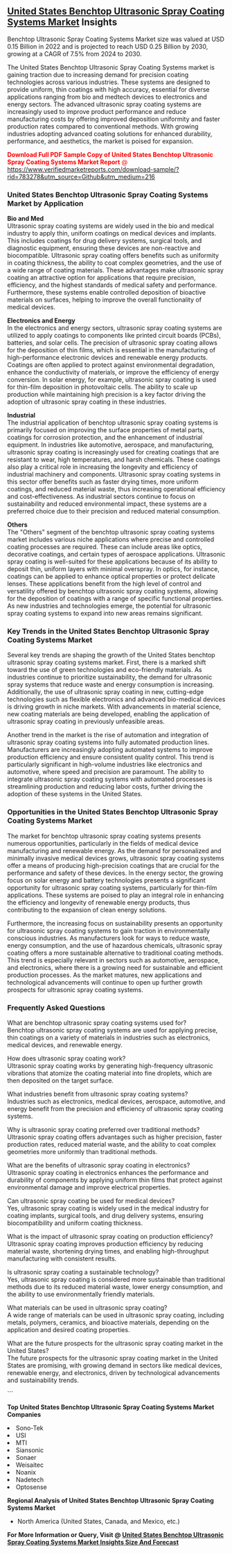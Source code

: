 <h2><a href="https://www.verifiedmarketreports.com/download-sample/?rid=783278&amp;utm_source=Github&amp;utm_medium=216" target="_blank">United States Benchtop Ultrasonic Spray Coating Systems Market</a> Insights</h2><p>Benchtop Ultrasonic Spray Coating Systems Market size was valued at USD 0.15 Billion in 2022 and is projected to reach USD 0.25 Billion by 2030, growing at a CAGR of 7.5% from 2024 to 2030.</p><p><p>The United States Benchtop Ultrasonic Spray Coating Systems market is gaining traction due to increasing demand for precision coating technologies across various industries. These systems are designed to provide uniform, thin coatings with high accuracy, essential for diverse applications ranging from bio and medtech devices to electronics and energy sectors. The advanced ultrasonic spray coating systems are increasingly used to improve product performance and reduce manufacturing costs by offering improved deposition uniformity and faster production rates compared to conventional methods. With growing industries adopting advanced coating solutions for enhanced durability, performance, and aesthetics, the market is poised for expansion.</p><p><p><span class=""><span style="color: #ff0000;"><strong>Download Full PDF Sample Copy of United States Benchtop Ultrasonic Spray Coating Systems Market Report</strong> @ </span><a href="https://www.verifiedmarketreports.com/download-sample/?rid=783278&amp;utm_source=Github&amp;utm_medium=216" target="_blank">https://www.verifiedmarketreports.com/download-sample/?rid=783278&amp;utm_source=Github&amp;utm_medium=216</a></span></p></p><h3>United States Benchtop Ultrasonic Spray Coating Systems Market by Application</h3><p><strong>Bio and Med</strong><br> Ultrasonic spray coating systems are widely used in the bio and medical industry to apply thin, uniform coatings on medical devices and implants. This includes coatings for drug delivery systems, surgical tools, and diagnostic equipment, ensuring these devices are non-reactive and biocompatible. Ultrasonic spray coating offers benefits such as uniformity in coating thickness, the ability to coat complex geometries, and the use of a wide range of coating materials. These advantages make ultrasonic spray coating an attractive option for applications that require precision, efficiency, and the highest standards of medical safety and performance. Furthermore, these systems enable controlled deposition of bioactive materials on surfaces, helping to improve the overall functionality of medical devices.</p><p><strong>Electronics and Energy</strong><br> In the electronics and energy sectors, ultrasonic spray coating systems are utilized to apply coatings to components like printed circuit boards (PCBs), batteries, and solar cells. The precision of ultrasonic spray coating allows for the deposition of thin films, which is essential in the manufacturing of high-performance electronic devices and renewable energy products. Coatings are often applied to protect against environmental degradation, enhance the conductivity of materials, or improve the efficiency of energy conversion. In solar energy, for example, ultrasonic spray coating is used for thin-film deposition in photovoltaic cells. The ability to scale up production while maintaining high precision is a key factor driving the adoption of ultrasonic spray coating in these industries.</p><p><strong>Industrial</strong><br> The industrial application of benchtop ultrasonic spray coating systems is primarily focused on improving the surface properties of metal parts, coatings for corrosion protection, and the enhancement of industrial equipment. In industries like automotive, aerospace, and manufacturing, ultrasonic spray coating is increasingly used for creating coatings that are resistant to wear, high temperatures, and harsh chemicals. These coatings also play a critical role in increasing the longevity and efficiency of industrial machinery and components. Ultrasonic spray coating systems in this sector offer benefits such as faster drying times, more uniform coatings, and reduced material waste, thus increasing operational efficiency and cost-effectiveness. As industrial sectors continue to focus on sustainability and reduced environmental impact, these systems are a preferred choice due to their precision and reduced material consumption.</p><p><strong>Others</strong><br> The "Others" segment of the benchtop ultrasonic spray coating systems market includes various niche applications where precise and controlled coating processes are required. These can include areas like optics, decorative coatings, and certain types of aerospace applications. Ultrasonic spray coating is well-suited for these applications because of its ability to deposit thin, uniform layers with minimal overspray. In optics, for instance, coatings can be applied to enhance optical properties or protect delicate lenses. These applications benefit from the high level of control and versatility offered by benchtop ultrasonic spray coating systems, allowing for the deposition of coatings with a range of specific functional properties. As new industries and technologies emerge, the potential for ultrasonic spray coating systems to expand into new areas remains significant.</p><h3>Key Trends in the United States Benchtop Ultrasonic Spray Coating Systems Market</h3><p>Several key trends are shaping the growth of the United States benchtop ultrasonic spray coating systems market. First, there is a marked shift toward the use of green technologies and eco-friendly materials. As industries continue to prioritize sustainability, the demand for ultrasonic spray systems that reduce waste and energy consumption is increasing. Additionally, the use of ultrasonic spray coating in new, cutting-edge technologies such as flexible electronics and advanced bio-medical devices is driving growth in niche markets. With advancements in material science, new coating materials are being developed, enabling the application of ultrasonic spray coating in previously unfeasible areas.</p><p>Another trend in the market is the rise of automation and integration of ultrasonic spray coating systems into fully automated production lines. Manufacturers are increasingly adopting automated systems to improve production efficiency and ensure consistent quality control. This trend is particularly significant in high-volume industries like electronics and automotive, where speed and precision are paramount. The ability to integrate ultrasonic spray coating systems with automated processes is streamlining production and reducing labor costs, further driving the adoption of these systems in the United States.</p><h3>Opportunities in the United States Benchtop Ultrasonic Spray Coating Systems Market</h3><p>The market for benchtop ultrasonic spray coating systems presents numerous opportunities, particularly in the fields of medical device manufacturing and renewable energy. As the demand for personalized and minimally invasive medical devices grows, ultrasonic spray coating systems offer a means of producing high-precision coatings that are crucial for the performance and safety of these devices. In the energy sector, the growing focus on solar energy and battery technologies presents a significant opportunity for ultrasonic spray coating systems, particularly for thin-film applications. These systems are poised to play an integral role in enhancing the efficiency and longevity of renewable energy products, thus contributing to the expansion of clean energy solutions.</p><p>Furthermore, the increasing focus on sustainability presents an opportunity for ultrasonic spray coating systems to gain traction in environmentally conscious industries. As manufacturers look for ways to reduce waste, energy consumption, and the use of hazardous chemicals, ultrasonic spray coating offers a more sustainable alternative to traditional coating methods. This trend is especially relevant in sectors such as automotive, aerospace, and electronics, where there is a growing need for sustainable and efficient production processes. As the market matures, new applications and technological advancements will continue to open up further growth prospects for ultrasonic spray coating systems.</p><h3>Frequently Asked Questions</h3><p>What are benchtop ultrasonic spray coating systems used for?<br> Benchtop ultrasonic spray coating systems are used for applying precise, thin coatings on a variety of materials in industries such as electronics, medical devices, and renewable energy.</p><p>How does ultrasonic spray coating work?<br> Ultrasonic spray coating works by generating high-frequency ultrasonic vibrations that atomize the coating material into fine droplets, which are then deposited on the target surface.</p><p>What industries benefit from ultrasonic spray coating systems?<br> Industries such as electronics, medical devices, aerospace, automotive, and energy benefit from the precision and efficiency of ultrasonic spray coating systems.</p><p>Why is ultrasonic spray coating preferred over traditional methods?<br> Ultrasonic spray coating offers advantages such as higher precision, faster production rates, reduced material waste, and the ability to coat complex geometries more uniformly than traditional methods.</p><p>What are the benefits of ultrasonic spray coating in electronics?<br> Ultrasonic spray coating in electronics enhances the performance and durability of components by applying uniform thin films that protect against environmental damage and improve electrical properties.</p><p>Can ultrasonic spray coating be used for medical devices?<br> Yes, ultrasonic spray coating is widely used in the medical industry for coating implants, surgical tools, and drug delivery systems, ensuring biocompatibility and uniform coating thickness.</p><p>What is the impact of ultrasonic spray coating on production efficiency?<br> Ultrasonic spray coating improves production efficiency by reducing material waste, shortening drying times, and enabling high-throughput manufacturing with consistent results.</p><p>Is ultrasonic spray coating a sustainable technology?<br> Yes, ultrasonic spray coating is considered more sustainable than traditional methods due to its reduced material waste, lower energy consumption, and the ability to use environmentally friendly materials.</p><p>What materials can be used in ultrasonic spray coating?<br> A wide range of materials can be used in ultrasonic spray coating, including metals, polymers, ceramics, and bioactive materials, depending on the application and desired coating properties.</p><p>What are the future prospects for the ultrasonic spray coating market in the United States?<br> The future prospects for the ultrasonic spray coating market in the United States are promising, with growing demand in sectors like medical devices, renewable energy, and electronics, driven by technological advancements and sustainability trends.</p>```</p><p><strong>Top United States Benchtop Ultrasonic Spray Coating Systems Market Companies</strong></p><div data-test-id=""><p><li>Sono-Tek</li><li> USI</li><li> MTI</li><li> Siansonic</li><li> Sonaer</li><li> Weisaitec</li><li> Noanix</li><li> Nadetech</li><li> Optosense</li></p><div><strong>Regional Analysis of&nbsp;United States Benchtop Ultrasonic Spray Coating Systems Market</strong></div><ul><li dir="ltr"><p dir="ltr">North America&nbsp;(United States, Canada, and Mexico, etc.)</p></li></ul><p><strong>For More Information or Query, Visit @&nbsp;</strong><strong><a href="https://www.verifiedmarketreports.com/product/benchtop-ultrasonic-spray-coating-systems-market/?utm_source=Github&amp;utm_medium=216" target="_blank">United States Benchtop Ultrasonic Spray Coating Systems Market Insights Size And Forecast</a></strong></p></div>
